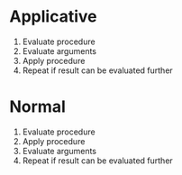# Applicative

1. Evaluate procedure
2. Evaluate arguments
3. Apply procedure
4. Repeat if result can be evaluated further

# Normal

1. Evaluate procedure
2. Apply procedure
3. Evaluate arguments
4. Repeat if result can be evaluated further
